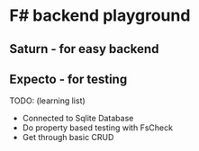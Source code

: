 # F# backend playground

## Saturn - for easy backend

## Expecto - for testing

TODO: (learning list)
* Connected to Sqlite Database
* Do property based testing with FsCheck
* Get through basic CRUD